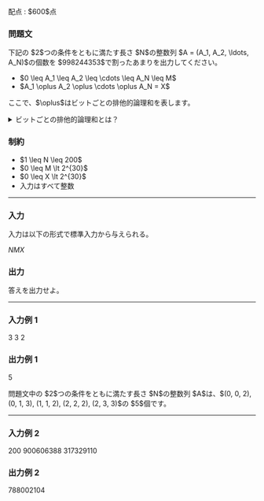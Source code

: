 
<div>

<span>

<span>

<p>
配点 : $600$点
</p>

<div>

<section>

### **問題文**

<p>
下記の $2$つの条件をともに満たす長さ $N$の整数列 $A = (A_1, A_2, \ldots, A_N)$の個数を $998244353$で割ったあまりを出力してください。
</p>

<ul>

<li>
$0 \leq A_1 \leq A_2 \leq \cdots \leq A_N \leq M$
</li>

<li>
$A_1 \oplus A_2 \oplus \cdots \oplus A_N = X$
</li>

</ul>

<p>
ここで、$\oplus$はビットごとの排他的論理和を表します。
</p>

<details>

<summary>
ビットごとの排他的論理和とは？
</summary>
非負整数 $A, B$のビットごとの排他的論理和 $A \oplus B$は、以下のように定義されます。

<ul>

<li>
$A \oplus B$を二進表記した際の $2^k$($k \geq 0$) の位の数は、$A, B$を二進表記した際の $2^k$の位の数のうち一方のみが $1$であれば $1$、そうでなければ $0$である。
</li>

</ul>
例えば、$3 \oplus 5 = 6$となります (二進表記すると: $011 \oplus 101 = 110$)。

</details>

</section>

</div>

<div>

<section>

### **制約**

<ul>

<li>
$1 \leq N \leq 200$
</li>

<li>
$0 \leq M \lt 2^{30}$
</li>

<li>
$0 \leq X \lt 2^{30}$
</li>

<li>
入力はすべて整数
</li>

</ul>

</section>

</div>

---

<div>

<div>

<section>

### **入力**

<p>
入力は以下の形式で標準入力から与えられる。
</p>

<div>

$N$$M$$X$
</div>

</section>

</div>

<div>

<section>

### **出力**

<p>
答えを出力せよ。
</p>

</section>

</div>

</div>

---

<div>

<section>

### **入力例 1**

<div>

3 3 2

</div>

</section>

</div>

<div>

<section>

### **出力例 1**

<div>

5

</div>

<p>
問題文中の $2$つの条件をともに満たす長さ $N$の整数列 $A$は、$(0, 0, 2), (0, 1, 3), (1, 1, 2), (2, 2, 2), (2, 3, 3)$の $5$個です。
</p>

</section>

</div>

---

<div>

<section>

### **入力例 2**

<div>

200 900606388 317329110

</div>

</section>

</div>

<div>

<section>

### **出力例 2**

<div>

788002104

</div>

</section>

</div>

</span>

</span>

</div>
